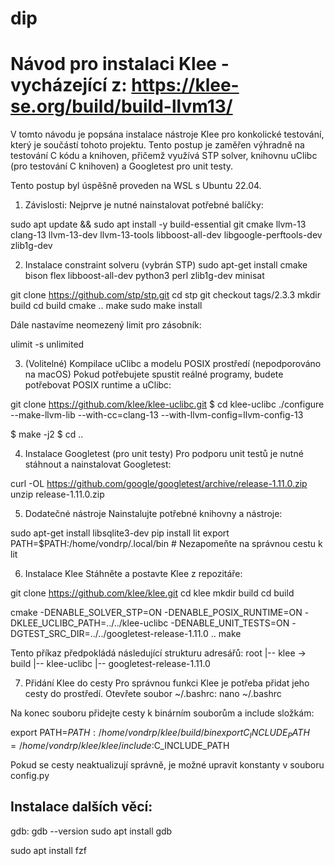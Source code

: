 # dip

# Návod pro instalaci Klee - vycházející z: https://klee-se.org/build/build-llvm13/ 
V tomto návodu je popsána instalace nástroje Klee pro konkolické testování, který je součástí tohoto projektu. Tento postup je zaměřen výhradně na testování C kódu a knihoven, přičemž využívá STP solver, knihovnu uClibc (pro testování C knihoven) a Googletest pro unit testy.

Tento postup byl úspěšně proveden na WSL s Ubuntu 22.04.

1. Závislosti: 
Nejprve je nutné nainstalovat potřebné balíčky:

sudo apt update && sudo apt install -y build-essential git cmake llvm-13 clang-13 llvm-13-dev llvm-13-tools libboost-all-dev libgoogle-perftools-dev zlib1g-dev

2. Instalace constraint solveru (vybrán STP)
sudo apt-get install cmake bison flex libboost-all-dev python3 perl zlib1g-dev minisat

git clone https://github.com/stp/stp.git
cd stp
git checkout tags/2.3.3
mkdir build
cd build
cmake ..
make
sudo make install

Dále nastavíme neomezený limit pro zásobník:

ulimit -s unlimited

3. (Volitelné) Kompilace uClibc a modelu POSIX prostředí (nepodporováno na macOS)
Pokud potřebujete spustit reálné programy, budete potřebovat POSIX runtime a uClibc:

git clone https://github.com/klee/klee-uclibc.git
$ cd klee-uclibc
./configure --make-llvm-lib --with-cc=clang-13 --with-llvm-config=llvm-config-13

$ make -j2
$ cd ..

4. Instalace Googletest (pro unit testy)
Pro podporu unit testů je nutné stáhnout a nainstalovat Googletest:

curl -OL https://github.com/google/googletest/archive/release-1.11.0.zip
unzip release-1.11.0.zip

5. Dodatečné nástroje
Nainstalujte potřebné knihovny a nástroje:

sudo apt-get install libsqlite3-dev
pip install lit
export PATH=$PATH:/home/vondrp/.local/bin   # Nezapomeňte na správnou cestu k lit

6. Instalace Klee
Stáhněte a postavte Klee z repozitáře:

git clone https://github.com/klee/klee.git
cd klee
mkdir build
cd build

cmake -DENABLE_SOLVER_STP=ON -DENABLE_POSIX_RUNTIME=ON -DKLEE_UCLIBC_PATH=../../klee-uclibc -DENABLE_UNIT_TESTS=ON -DGTEST_SRC_DIR=../../googletest-release-1.11.0 ..
make

Tento příkaz předpokládá následující strukturu adresářů:
root
|-- klee -> build
|-- klee-uclibc
|-- googletest-release-1.11.0

7. Přidání Klee do cesty
Pro správnou funkci Klee je potřeba přidat jeho cesty do prostředí. Otevřete soubor ~/.bashrc:
nano ~/.bashrc

Na konec souboru přidejte cesty k binárním souborům a include složkám:

export PATH=$PATH:/home/vondrp/klee/build/bin
export C_INCLUDE_PATH=/home/vondrp/klee/klee/include:$C_INCLUDE_PATH

Pokud se cesty neaktualizují správně, je možné upravit konstanty v souboru config.py

## Instalace dalších věcí:
gdb: gdb --version
sudo apt install gdb

sudo apt install fzf
